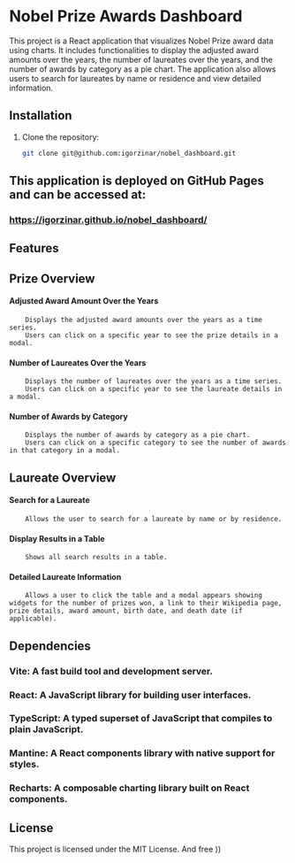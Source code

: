 # Nobel Prize Awards Dashboard

This project is a React application that visualizes Nobel Prize award data using charts. It includes functionalities to display the adjusted award amounts over the years, the number of laureates over the years, and the number of awards by category as a pie chart. The application also allows users to search for laureates by name or residence and view detailed information.

## Installation

1. Clone the repository:
   ```sh
   git clone git@github.com:igorzinar/nobel_dashboard.git

## This application is deployed on GitHub Pages and can be accessed at:

### https://igorzinar.github.io/nobel_dashboard/

## Features

## Prize Overview

#### Adjusted Award Amount Over the Years
        Displays the adjusted award amounts over the years as a time series.
        Users can click on a specific year to see the prize details in a modal.

#### Number of Laureates Over the Years
        Displays the number of laureates over the years as a time series.
        Users can click on a specific year to see the laureate details in a modal.

#### Number of Awards by Category
        Displays the number of awards by category as a pie chart.
        Users can click on a specific category to see the number of awards in that category in a modal.

## Laureate Overview

#### Search for a Laureate
        Allows the user to search for a laureate by name or by residence.

#### Display Results in a Table
        Shows all search results in a table.

#### Detailed Laureate Information
        Allows a user to click the table and a modal appears showing widgets for the number of prizes won, a link to their Wikipedia page, prize details, award amount, birth date, and death date (if applicable).

## Dependencies

### Vite: A fast build tool and development server.
### React: A JavaScript library for building user interfaces.
### TypeScript: A typed superset of JavaScript that compiles to plain JavaScript.
### Mantine: A React components library with native support for styles.
### Recharts: A composable charting library built on React components.

## License

This project is licensed under the MIT License.
And free ))